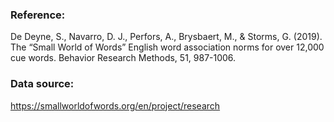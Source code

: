 ### Reference:

De Deyne, S., Navarro, D. J., Perfors, A., Brysbaert, M., & Storms, G. (2019). The “Small World of Words” English word association norms for over 12,000 cue words. Behavior Research Methods, 51, 987-1006.

### Data source:

https://smallworldofwords.org/en/project/research
